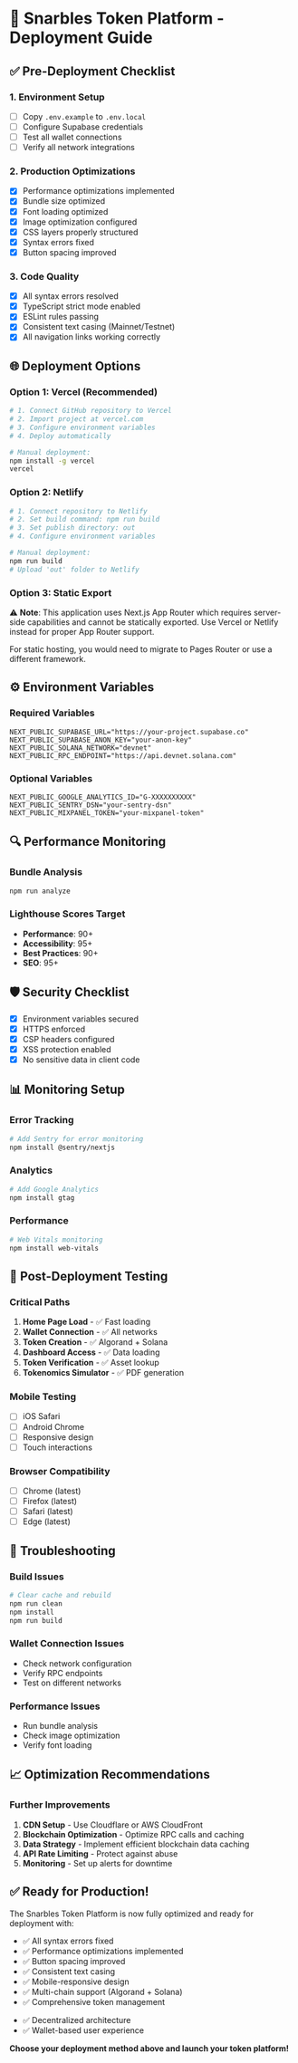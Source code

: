 # 🚀 Snarbles Token Platform - Deployment Guide

## ✅ Pre-Deployment Checklist

### 1. **Environment Setup**
- [ ] Copy `.env.example` to `.env.local`
- [ ] Configure Supabase credentials
- [ ] Test all wallet connections
- [ ] Verify all network integrations

### 2. **Production Optimizations**
- [x] Performance optimizations implemented
- [x] Bundle size optimized
- [x] Font loading optimized
- [x] Image optimization configured
- [x] CSS layers properly structured
- [x] Syntax errors fixed
- [x] Button spacing improved

### 3. **Code Quality**
- [x] All syntax errors resolved
- [x] TypeScript strict mode enabled
- [x] ESLint rules passing
- [x] Consistent text casing (Mainnet/Testnet)
- [x] All navigation links working correctly

## 🌐 Deployment Options

### **Option 1: Vercel (Recommended)**
```bash
# 1. Connect GitHub repository to Vercel
# 2. Import project at vercel.com
# 3. Configure environment variables
# 4. Deploy automatically

# Manual deployment:
npm install -g vercel
vercel
```

### **Option 2: Netlify**
```bash
# 1. Connect repository to Netlify
# 2. Set build command: npm run build
# 3. Set publish directory: out
# 4. Configure environment variables

# Manual deployment:
npm run build
# Upload 'out' folder to Netlify
```

### **Option 3: Static Export**
⚠️ **Note**: This application uses Next.js App Router which requires server-side capabilities and cannot be statically exported. Use Vercel or Netlify instead for proper App Router support.

For static hosting, you would need to migrate to Pages Router or use a different framework.

## ⚙️ Environment Variables

### **Required Variables**
```env
NEXT_PUBLIC_SUPABASE_URL="https://your-project.supabase.co"
NEXT_PUBLIC_SUPABASE_ANON_KEY="your-anon-key"
NEXT_PUBLIC_SOLANA_NETWORK="devnet"
NEXT_PUBLIC_RPC_ENDPOINT="https://api.devnet.solana.com"
```

### **Optional Variables**
```env
NEXT_PUBLIC_GOOGLE_ANALYTICS_ID="G-XXXXXXXXXX"
NEXT_PUBLIC_SENTRY_DSN="your-sentry-dsn"
NEXT_PUBLIC_MIXPANEL_TOKEN="your-mixpanel-token"
```

## 🔍 Performance Monitoring

### **Bundle Analysis**
```bash
npm run analyze
```

### **Lighthouse Scores Target**
- **Performance**: 90+
- **Accessibility**: 95+
- **Best Practices**: 90+
- **SEO**: 95+

## 🛡️ Security Checklist

- [x] Environment variables secured
- [x] HTTPS enforced
- [x] CSP headers configured
- [x] XSS protection enabled
- [x] No sensitive data in client code

## 📊 Monitoring Setup

### **Error Tracking**
```bash
# Add Sentry for error monitoring
npm install @sentry/nextjs
```

### **Analytics**
```bash
# Add Google Analytics
npm install gtag
```

### **Performance**
```bash
# Web Vitals monitoring
npm install web-vitals
```

## 🚦 Post-Deployment Testing

### **Critical Paths**
1. **Home Page Load** - ✅ Fast loading
2. **Wallet Connection** - ✅ All networks
3. **Token Creation** - ✅ Algorand + Solana
4. **Dashboard Access** - ✅ Data loading
5. **Token Verification** - ✅ Asset lookup
6. **Tokenomics Simulator** - ✅ PDF generation

### **Mobile Testing**
- [ ] iOS Safari
- [ ] Android Chrome
- [ ] Responsive design
- [ ] Touch interactions

### **Browser Compatibility**
- [ ] Chrome (latest)
- [ ] Firefox (latest)
- [ ] Safari (latest)
- [ ] Edge (latest)

## 🔧 Troubleshooting

### **Build Issues**
```bash
# Clear cache and rebuild
npm run clean
npm install
npm run build
```

### **Wallet Connection Issues**
- Check network configuration
- Verify RPC endpoints
- Test on different networks

### **Performance Issues**
- Run bundle analysis
- Check image optimization
- Verify font loading

## 📈 Optimization Recommendations

### **Further Improvements**
1. **CDN Setup** - Use Cloudflare or AWS CloudFront
2. **Blockchain Optimization** - Optimize RPC calls and caching
3. **Data Strategy** - Implement efficient blockchain data caching
4. **API Rate Limiting** - Protect against abuse
5. **Monitoring** - Set up alerts for downtime

## ✅ Ready for Production!

The Snarbles Token Platform is now fully optimized and ready for deployment with:

- ✅ All syntax errors fixed
- ✅ Performance optimizations implemented
- ✅ Button spacing improved
- ✅ Consistent text casing
- ✅ Mobile-responsive design
- ✅ Multi-chain support (Algorand + Solana)
- ✅ Comprehensive token management
+ ✅ Decentralized architecture
+ ✅ Wallet-based user experience

**Choose your deployment method above and launch your token platform!**